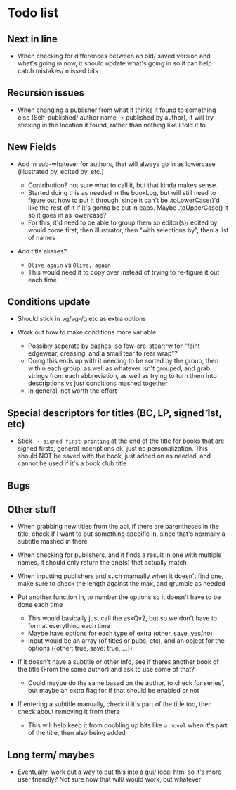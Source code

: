 # Todo list

## Next in line

- When checking for differences between an old/ saved version and what's going in now, it should update what's going in so it can help catch mistakes/ missed bits


## Recursion issues

- When changing a publisher from what it thinks it found to something else (Self-published/ author name -> published by author), it
  will try sticking in the location it found, rather than nothing like I told it to


## New Fields

- Add in sub-whatever for authors, that will always go in as lowercase (illustrated by, edited by, etc.)
    * Contribution? not sure what to call it, but that kinda makes sense.
    * Started doing this as needed in the bookLog, but will still need to figure out how to put it through, since it can't be
      .toLowerCase()'d like the rest of it if it's gonna be put in caps. Maybe .toUpperCase() it so it goes in as lowercase?
    * For this, it'd need to be able to group them so editor(s)/ edited by would come first, then illustrator, then "with selections by", then a list of names

- Add title aliases?
    * `Olive again` vs `Olive, again`
    * This would need it to copy over instead of trying to re-figure it out each time


## Conditions update

- Should stick in vg/vg-/g etc as extra options

- Work out how to make conditions more variable
    * Possibly seperate by dashes, so few-cre-stear:rw for "faint edgewear, creasing, and a small tear to rear wrap"?
    * Doing this ends up with it needing to be sorted by the group, then within each group, as well as whatever isn't
      grouped, and grab strings from each abbreviation, as well as trying to turn them into descriptions vs just conditions
      mashed together
    * In general, not worth the effort


## Special descriptors for titles (BC, LP, signed 1st, etc)

- Stick ` - signed first printing` at the end of the title for books that are signed
  firsts, general inscriptions ok, just no personalization. This should NOT be saved
  with the book, just added on as needed, and cannot be used if it's a book club title


## Bugs


## Other stuff

- When grabbing new titles from the api, if there are parentheses in the title,
  check if I want to put something specific in, since that's normally a subtitle mashed in there

- When checking for publishers, and it finds a result in one with multiple names, it should only return the one(s) that actually match

- When inputting publishers and such manually when it doesn't find one, make sure to check the length against the max, and grumble as needed

- Put another function in, to number the options so it doesn't have to be done each time
    * This would basically just call the askQv2, but so we don't have to format everything each time
    * Maybe have options for each type of extra (other, save, yes/no)
    * Input would be an array (of titles or pubs, etc), and an object for the options ({other: true, save: true, ...})

- If it doesn't have a subtitle or other info, see if theres another book of the title (From the same author) and ask to use some of that?
    * Could maybe do the same based on the author, to check for series', but maybe an extra flag for if that should be enabled or not

- If entering a subtitle manually, check if it's part of the title too, then check about removing it from there
    * This will help keep it from doubling up bits like `a novel` when it's part of the title, then also being added


## Long term/ maybes

- Eventually, work out a way to put this into a gui/ local html so it's more user friendly?
  Not sure how that will/ would work, but whatever
